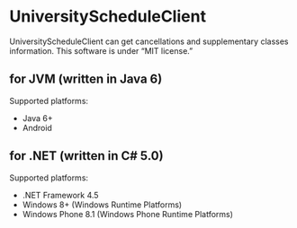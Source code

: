 # UniversityScheduleClient

UniversityScheduleClient can get cancellations and supplementary classes information. This software is under “MIT license.”

## for JVM (written in Java 6)

Supported platforms:

- Java 6+
- Android

## for .NET (written in C# 5.0)

Supported platforms:

- .NET Framework 4.5
- Windows 8+ (Windows Runtime Platforms)
- Windows Phone 8.1 (Windows Phone Runtime Platforms)